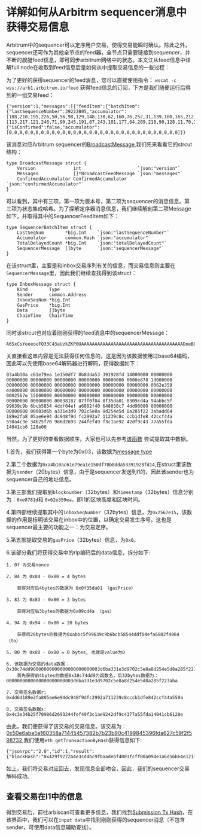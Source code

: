 # 详解如何从Arbitrm sequencer消息中获得交易信息
Arbitrum中的sequencer可以定序用户交易，使得交易能瞬时确认。除此之外，sequencer还可作为其他全节点的feed器，全节点只需要链接到sequencer，并不断的舰艇feed信息，即可同步arbitrum网络中的状态。本文江从feed信息中详解full node在收取到feed信息后是如何从中提取交易信息的一些过程：

为了更好的获得sequencer的feed消息，您可以直接使用指令：
`wscat -c wss://arb1.arbitrum.io/feed` 获得feed信息的订阅，下方是我们随便运行后得到的一组交易feed：
```
{"version":1,"messages":[{"feedItem":{"batchItem":{"lastSequenceNumber":39222805,"accumulator":[108,210,195,226,50,56,98,129,148,138,62,160,76,252,31,139,100,165,212,167,167,148,87,184,236,228,222,167,22,5,101,87],"totalDelayedCount":706410,"sequencerMessage":"A6SxCsYeeeoeFQ33C43aUzkZKP0UAAAAAAAAAAAAAAAAAAAAAAAAAAAAAAAAAAAAAADoeB0AAAAAAAAAAAAAAAAAAAAAAAAAAAAAAAAAAAAAYuNZ6gAAAAAAAAAAAAAAAAAAAAAAAAAAAAAAAAAAAAACVn4VAAAAAAAAAAAAAAAAAAAAAAAAAAAAAAAAAAAAAAAAAAADgYcH/w+EDzXaAYMJzUqUq7xfmWOcm2vLWFRN3wTvpoAvQGSAOMdN2QAAAAAAAAAAAAAAAD1rozHj2XAsXoqNJU5diihfIjq63WQYni+oBa5ulNyUj538KZKnESOcjMyx3+hCzPRKVQpMPjSyX3CYbSaTJE/vSfPBrpJC35xDd6Vf2hQEHLYSjgA="},"prevAcc":[113,217,121,246,71,90,245,191,67,243,101,177,64,209,218,90,128,11,70,215,226,234,81,155,143,138,221,144,180,76,6,243]},"signature":"csq6VAl0XDgqk26G9qLkiLQeYBYWfjSMFRanT1qROKUUw55+MeqDNzjG4LN8aJ8W0CvSFd+II59qDTdasqWZRQA="}],"confirmedAccumulator":{"isConfirmed":false,"accumulator":[0,0,0,0,0,0,0,0,0,0,0,0,0,0,0,0,0,0,0,0,0,0,0,0,0,0,0,0,0,0,0,0]}}
```
该消息对应Arbitrum sequencer的[BroadcastMessage](https://github.com/OffchainLabs/arbitrum/blob/6c2d42e251c764859813db71c774dede3d00a289/packages/arb-util/broadcaster/types.go#L39),我们先来看看它的strcut结构：
```
type BroadcastMessage struct {
	Version              int                     `json:"version"`
	Messages             []*BroadcastFeedMessage `json:"messages"`
	ConfirmedAccumulator ConfirmedAccumulator    `json:"confirmedAccumulator"`
}
```
可以看到，其中有三项，第一项为版本号，第二项为sequencer的消息信息。第三项为状态集成哈希。为了探解定序器消息信息，我们继续解剖第二项Message如下，并取得其中的SequencerFeedItem如下：
```
type SequencerBatchItem struct {
	LastSeqNum        *big.Int    `json:"lastSequenceNumber"`
	Accumulator       common.Hash `json:"accumulator"`
	TotalDelayedCount *big.Int    `json:"totalDelayedCount"`
	SequencerMessage  []byte      `json:"sequencerMessage"`
}
```
在该struct里，主要是和inbox交易序列有关的信息，而交易信息则主要在`SequencerMessage`里，因此我们继续查找得到该struct：
```
type InboxMessage struct {
	Kind        Type
	Sender      common.Address
	InboxSeqNum *big.Int
	GasPrice    *big.Int
	Data        []byte
	ChainTime   ChainTime
}
```
同时该strcut也对应着刚刚获得的feed消息中的sequencerMessage：
```
A6SxCsYeeeoeFQ33C43aUzkZKP0UAAAAAAAAAAAAAAAAAAAAAAAAAAAAAAAAAAAAAADoeB0AAAAAAAAAAAAAAAAAAAAAAAAAAAAAAAAAAAAAYuNZ6gAAAAAAAAAAAAAAAAAAAAAAAAAAAAAAAAAAAAACVn4VAAAAAAAAAAAAAAAAAAAAAAAAAAAAAAAAAAAAAAAAAAADgYcH/w+EDzXaAYMJzUqUq7xfmWOcm2vLWFRN3wTvpoAvQGSAOMdN2QAAAAAAAAAAAAAAAD1rozHj2XAsXoqNJU5diihfIjq63WQYni+oBa5ulNyUj538KZKnESOcjMyx3+hCzPRKVQpMPjSyX3CYbSaTJE/vSfPBrpJC35xDd6Vf2hQEHLYSjgA="
```
关直接看这串内容是无法获得任何信息的，这是因为该数据使用过base64编码，因此可以先使用base64解码器进行解码，获得数据如下：
```
03a4b10a c61e79ea 1e150df7 0b8dda53 391928fd 14000000 00000000 00000000 00000000 00000000 00000000 00000000 0000e878 1d000000 00000000 00000000 00000000 00000000 00000000 00000000 0062e359 ea000000 00000000 00000000 00000000 00000000 00000000 00000000 0002567e 15000000 00000000 00000000 00000000 00000000 00000000 00000000 00000000 00038187 07ff0f84 0f35da01 8309cd4a 94abbc5f 99639c9b 6bcb5854 4ddf04ef a6802f40 648038c7 4dd90000 00000000 00000000 00003d6b a331e3d9 702c5e8a 8d254e5d 8a285f22 3abadd64 189e2fa8 05ae6e94 dc948f9d fc2992a7 11239c8c ccb1dfe8 42ccf44a 550a4c3e 34b25f70 986d2693 244fef49 f3c1ae92 42df9c43 77a55fda 14041cb6 128e00
```
当然，为了更好的查看数据顺序，大家也可以先参考[该函数](https://github.com/OffchainLabs/arbitrum/blob/6c2d42e251c764859813db71c774dede3d00a289/packages/arb-util/inbox/inboxMessage.go#L71) 尝试提取其中数据。

1.首先，我们获得第一个byte为0x03，该数据为[message type](https://developer.offchainlabs.com/docs/arbos_formats#incoming-messages)

2.第二个数据为`0xa4b10ac61e79ea1e150df70b8dda53391928fd14`,在struct里该数据为`sender`（20bytes）信息，由于是sequencer发送到l1的，因此该sender也为sequencer自己的地址信息。

3.第三部我们提取到`blocknumber`（32bytes）和`timestamp`（32bytes）信息分别为：`0xe8781d`和 `0x62e359ea`，即l1的区块高度和区块时间。

4.第四部继续提取其中的`inboxSeqNumber`（32bytes）信息，为`0x2567e15`，该数据的作用是标明该交易在inbox中的位置，以确定交易发生序号，这也是sequencer最主要的功能之一：为交易定序。

5.第五部提取交易的`gasPrice`（32bytes）信息，为`0x0`。

6.该部分我们将获得交易中的rlp编码后的data信息，拆分如下:

```
1. 0f 为交易nonce

2. 84 为 0x84 - 0x80 = 4 bytes

    获得对应后4bytes的数据为 0x0f35da01 （gasPrice）

3. 83 为 0x83 - 0x80 = 3 bytes

    获得对应后3bytes的数据为0x09cd4a （gas）

4. 94 为 0x94 - 0x80 = 20 bytes

    获得后20bytes的数据为0xabbc5f99639c9b6bcb58544ddf04efa6802f4064 （to）

5. 80 为 0x80 - 0x80 = 0 bytes, 也就是value为0

6. 该数据为交易的data数据：0x38c74dd90000000000000000000000003d6ba331e3d9702c5e8a8d254e5d8a285f223aba
    首先获得前4bytes的数据0x38c74dd9为函数名，后32bytes数据为：0000000000000000000000003d6ba331e3d9702c5e8a8d254e5d8a285f223aba

7. 交易签名数据r: 0xdd64189e2fa805ae6e94dc948f9dfc2992a711239c8cccb1dfe842ccf44a550a

8. 交易签名数据s: 0x4c3e34b25f70986d2693244fef49f3c1ae9242df9c4377a55fda14041cb6128e
```
由此，我们便获得了该交易的交易信息。该交易为：[0x50e6abe5e160358a71445457382b7b23b90c4199845396fda627c59f2f598732](https://arbiscan.io/tx/0x50e6abe5e160358a71445457382b7b23b90c4199845396fda627c59f2f598732),我们使用`eth_getTransactionByHash`获得信息如下:
```
{"jsonrpc":"2.0","id":1,"result":{"blockHash":"0x429f9272a4e3cd4bc9fbaadebf4001fcff00a094e1a6d56b64e12134efa2d8ae","blockNumber":"0x11f6f3c","from":"0x3abce4e29d700a3915209fdc46c81ffead2f3d5c","gas":"0x9cd4a","gasPrice":"0xf35da01","hash":"0x50e6abe5e160358a71445457382b7b23b90c4199845396fda627c59f2f598732","input":"0x38c74dd90000000000000000000000003d6ba331e3d9702c5e8a8d254e5d8a285f223aba","nonce":"0xf","to":"0xabbc5f99639c9b6bcb58544ddf04efa6802f4064","transactionIndex":"0x0","value":"0x0","v":"0x14986","r":"0xdd64189e2fa805ae6e94dc948f9dfc2992a711239c8cccb1dfe842ccf44a550a","s":"0x4c3e34b25f70986d2693244fef49f3c1ae9242df9c4377a55fda14041cb6128e","l1SequenceNumber":"0x2567e15","parentRequestId":"0x4f2c69785ac02ebe59d6804bbfd1752ca2e5e8161e80edf39e5e5a33a2e87d08","indexInParent":"0x0","arbType":"0x3","arbSubType":"0x4","l1BlockNumber":"0xe8781d"}}
```
如上，我们将交易对应回去，发现信息全部吻合，因此，我们的sequencer交易解码成功。

## 查看交易在l1中的信息

得到交易后，前往arbiscan可查看更多信息，我们找到[Submission Tx Hash](https://etherscan.io/tx/0x1f39f0f26d6f4823dfc6860fb53a8a7e80703c41dd69577b4be97c085b681037)，在该界面中，我们可以在`input data`中找到刚刚获得的sequencer消息（不包含sender，可使用data信息辅助查找）。